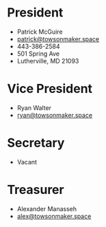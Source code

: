 # President
* Patrick McGuire
* patrick@towsonmaker.space
* 443-386-2584
* 501 Spring Ave
* Lutherville, MD 21093

# Vice President
* Ryan Walter 
* ryan@towsonmaker.space

# Secretary
* Vacant

# Treasurer
* Alexander Manasseh
* alex@towsonmaker.space

